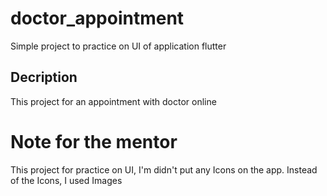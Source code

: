 # doctor_appointment

Simple project to practice on UI of application flutter

## Decription

This project for an appointment with doctor online

# Note for the mentor

This project for practice on UI, I'm didn't put any Icons on the app. Instead of the Icons, I used Images